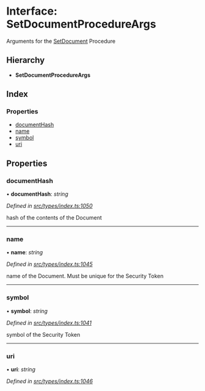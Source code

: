 # Interface: SetDocumentProcedureArgs

Arguments for the [SetDocument](../enums/_types_index_.proceduretype.md#setdocument) Procedure

## Hierarchy

- **SetDocumentProcedureArgs**

## Index

### Properties

- [documentHash](_types_index_.setdocumentprocedureargs.md#documenthash)
- [name](_types_index_.setdocumentprocedureargs.md#name)
- [symbol](_types_index_.setdocumentprocedureargs.md#symbol)
- [uri](_types_index_.setdocumentprocedureargs.md#uri)

## Properties

### documentHash

• **documentHash**: _string_

_Defined in [src/types/index.ts:1050](https://github.com/PolymathNetwork/polymath-sdk/blob/660aba8/src/types/index.ts#L1050)_

hash of the contents of the Document

---

### name

• **name**: _string_

_Defined in [src/types/index.ts:1045](https://github.com/PolymathNetwork/polymath-sdk/blob/660aba8/src/types/index.ts#L1045)_

name of the Document. Must be unique for the Security Token

---

### symbol

• **symbol**: _string_

_Defined in [src/types/index.ts:1041](https://github.com/PolymathNetwork/polymath-sdk/blob/660aba8/src/types/index.ts#L1041)_

symbol of the Security Token

---

### uri

• **uri**: _string_

_Defined in [src/types/index.ts:1046](https://github.com/PolymathNetwork/polymath-sdk/blob/660aba8/src/types/index.ts#L1046)_
